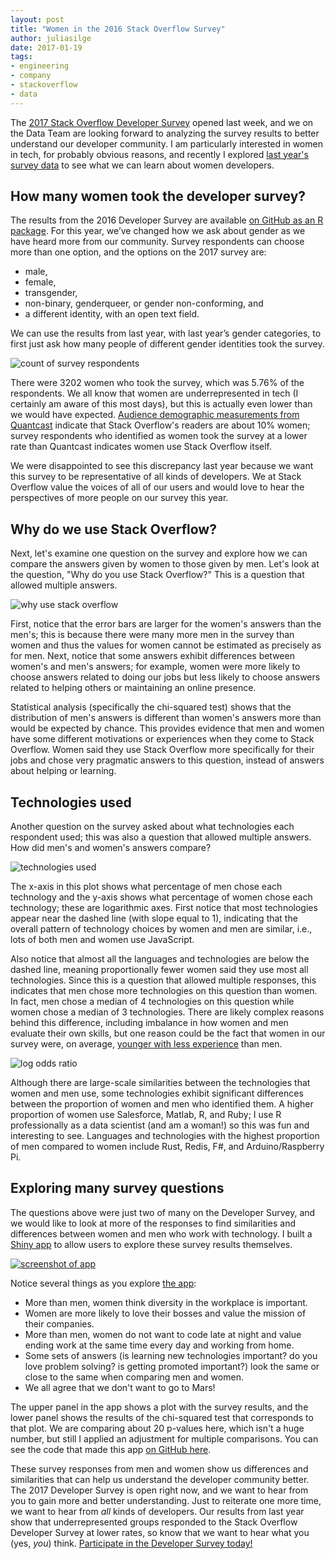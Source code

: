 ```yaml
---
layout: post
title: "Women in the 2016 Stack Overflow Survey"
author: juliasilge
date: 2017-01-19
tags:
- engineering
- company
- stackoverflow
- data
---
```




The [2017 Stack Overflow Developer Survey](https://www.surveymonkey.com/r/DWZ2672) opened last week, and we on the Data Team are looking forward to analyzing the survey results to better understand our developer community. I am particularly interested in women in tech, for probably obvious reasons, and recently I explored [last year's survey data](http://stackoverflow.com/research/developer-survey-2016) to see what we can learn about women developers.

## How many women took the developer survey?

The results from the 2016 Developer Survey are available [on GitHub as an R package](https://github.com/dgrtwo/stacksurveyr). For this year, we’ve changed how we ask about gender as we have heard more from our community. Survey respondents can choose more than one option, and the options on the 2017 survey are: 

- male,
- female,
- transgender,
- non-binary, genderqueer, or gender non-conforming, and
- a different identity, with an open text field.

We can use the results from last year, with last year’s gender categories, to first just ask how many people of different gender identities took the survey.

![count of survey respondents](https://i.stack.imgur.com/feLUW.png)

There were 3202 women who took the survey, which was 5.76% of the respondents. We all know that women are underrepresented in tech (I certainly am aware of this most days), but this is actually even lower than we would have expected. [Audience demographic measurements from Quantcast](https://www.quantcast.com/stackoverflow.com#demographicsCard) indicate that Stack Overflow's readers are about 10% women; survey respondents who identified as women took the survey at a lower rate than Quantcast indicates women use Stack Overflow itself.

We were disappointed to see this discrepancy last year because we want this survey to be representative of all kinds of developers. We at Stack Overflow value the voices of all of our users and would love to hear the perspectives of more people on our survey this year.

## Why do we use Stack Overflow?

Next, let's examine one question on the survey and explore how we can compare the answers given by women to those given by men. Let's look at the question, "Why do you use Stack Overflow?" This is a question that allowed multiple answers.

![why use stack overflow](https://i.stack.imgur.com/Og77H.png)

First, notice that the error bars are larger for the women's answers than the men's; this is because there were many more men in the survey than women and thus the values for women cannot be estimated as precisely as for men. Next, notice that some answers exhibit differences between women's and men's answers; for example, women were more likely to choose answers related to doing our jobs but less likely to choose answers related to helping others or maintaining an online presence.



Statistical analysis (specifically the chi-squared test) shows that the distribution of men's answers is different than women's answers more than would be expected by chance. This provides evidence that men and women have some different motivations or experiences when they come to Stack Overflow. Women said they use Stack Overflow more specifically for their jobs and chose very pragmatic answers to this question, instead of answers about helping or learning.

## Technologies used

Another question on the survey asked about what technologies each respondent used; this was also a question that allowed multiple answers. How did men's and women's answers compare?

![technologies used](https://i.stack.imgur.com/YEdZ1.png)



The x-axis in this plot shows what percentage of men chose each technology and the y-axis shows what percentage of women chose each technology; these are logarithmic axes. First notice that most technologies appear near the dashed line (with slope equal to 1), indicating that the overall pattern of technology choices by women and men are similar, i.e., lots of both men and women use JavaScript. 

Also notice that almost all the languages and technologies are below the dashed line, meaning proportionally fewer women said they use most all technologies. Since this is a question that allowed multiple responses, this indicates that men chose more technologies on this question than women. In fact, men chose a median of 4 technologies on this question while women chose a median of 3 technologies. There are likely complex reasons behind this difference, including imbalance in how women and men evaluate their own skills, but one reason could be the fact that women in our survey were, on average, [younger with less experience](http://stackoverflow.com/research/developer-survey-2016#gender-experience) than men.


![log odds ratio](https://i.stack.imgur.com/mbrtE.png)

Although there are large-scale similarities between the technologies that women and men use, some technologies exhibit significant differences between the proportion of women and men who identified them. A higher proportion of women use Salesforce, Matlab, R, and Ruby; I use R professionally as a data scientist (and am a woman!) so this was fun and interesting to see. Languages and technologies with the highest proportion of men compared to women include Rust, Redis, F#, and Arduino/Raspberry Pi. 

## Exploring many survey questions

The questions above were just two of many on the Developer Survey, and we would like to look at more of the responses to find similarities and differences between women and men who work with technology. I built a [Shiny app](https://juliasilge.shinyapps.io/survey2016/) to allow users to explore these survey results themselves.

[![screenshot of app](https://i.stack.imgur.com/6A1li.png)](https://juliasilge.shinyapps.io/survey2016/)

Notice several things as you explore [the app](https://juliasilge.shinyapps.io/survey2016/):

- More than men, women think diversity in the workplace is important.
- Women are more likely to love their bosses and value the mission of their companies.
- More than men, women do not want to code late at night and value ending work at the same time every day and working from home.
- Some sets of answers (is learning new technologies important? do you love problem solving? is getting promoted important?) look the same or close to the same when comparing men and women.
- We all agree that we don't want to go to Mars!

The upper panel in the app shows a plot with the survey results, and the lower panel shows the results of the chi-squared test that corresponds to that plot. We are comparing about 20 p-values here, which isn't a huge number, but still I applied an adjustment for multiple comparisons. You can see the code that made this app [on GitHub here](https://github.com/juliasilge/stacksurveyapp).

These survey responses from men and women show us differences and similarities that can help us understand the developer community better. The 2017 Developer Survey is open right now, and we want to hear from you to gain more and better understanding. Just to reiterate one more time, we want to hear from *all* kinds of developers. Our results from last year show that underrepresented groups responded to the Stack Overflow Developer Survey at lower rates, so know that we want to hear what you (yes, *you*) think. [Participate in the Developer Survey today!](https://www.surveymonkey.com/r/DWZ2672)
